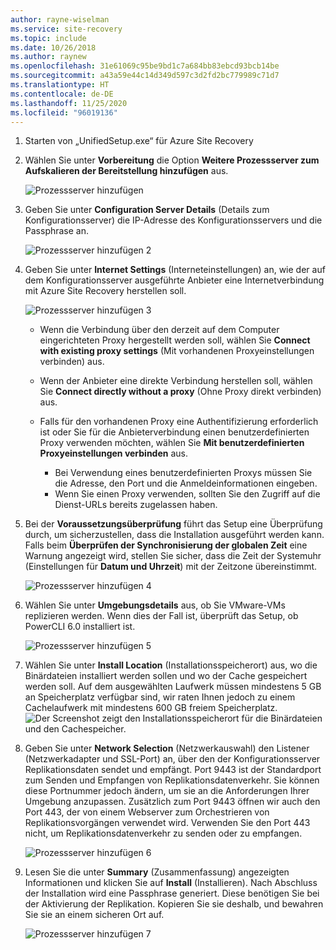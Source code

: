 ```yaml
---
author: rayne-wiselman
ms.service: site-recovery
ms.topic: include
ms.date: 10/26/2018
ms.author: raynew
ms.openlocfilehash: 31e61069c95be9bd1c7a684bb83ebcd93bcb14be
ms.sourcegitcommit: a43a59e44c14d349d597c3d2fd2bc779989c71d7
ms.translationtype: HT
ms.contentlocale: de-DE
ms.lasthandoff: 11/25/2020
ms.locfileid: "96019136"
---
```

1. Starten von „UnifiedSetup.exe“ für Azure Site Recovery
2. Wählen Sie unter **Vorbereitung** die Option **Weitere Prozessserver zum Aufskalieren der Bereitstellung hinzufügen** aus.

   ![Prozessserver hinzufügen](./media/site-recovery-add-process-server/ps-page-1.png)

3. Geben Sie unter **Configuration Server Details** (Details zum Konfigurationsserver) die IP-Adresse des Konfigurationsservers und die Passphrase an.

   ![Prozessserver hinzufügen 2](./media/site-recovery-add-process-server/ps-page-2.png)
4. Geben Sie unter **Internet Settings** (Interneteinstellungen) an, wie der auf dem Konfigurationsserver ausgeführte Anbieter eine Internetverbindung mit Azure Site Recovery herstellen soll.

   ![Prozessserver hinzufügen 3](./media/site-recovery-add-process-server/ps-page-3.png)

   * Wenn die Verbindung über den derzeit auf dem Computer eingerichteten Proxy hergestellt werden soll, wählen Sie **Connect with existing proxy settings** (Mit vorhandenen Proxyeinstellungen verbinden) aus.
   * Wenn der Anbieter eine direkte Verbindung herstellen soll, wählen Sie **Connect directly without a proxy** (Ohne Proxy direkt verbinden) aus.
   * Falls für den vorhandenen Proxy eine Authentifizierung erforderlich ist oder Sie für die Anbieterverbindung einen benutzerdefinierten Proxy verwenden möchten, wählen Sie **Mit benutzerdefinierten Proxyeinstellungen verbinden** aus.

     * Bei Verwendung eines benutzerdefinierten Proxys müssen Sie die Adresse, den Port und die Anmeldeinformationen eingeben.
     * Wenn Sie einen Proxy verwenden, sollten Sie den Zugriff auf die Dienst-URLs bereits zugelassen haben.

5. Bei der **Voraussetzungsüberprüfung** führt das Setup eine Überprüfung durch, um sicherzustellen, dass die Installation ausgeführt werden kann. Falls beim **Überprüfen der Synchronisierung der globalen Zeit** eine Warnung angezeigt wird, stellen Sie sicher, dass die Zeit der Systemuhr (Einstellungen für **Datum und Uhrzeit**) mit der Zeitzone übereinstimmt.

     ![Prozessserver hinzufügen 4](./media/site-recovery-add-process-server/ps-page-4.png)

6. Wählen Sie unter **Umgebungsdetails** aus, ob Sie VMware-VMs replizieren werden. Wenn dies der Fall ist, überprüft das Setup, ob PowerCLI 6.0 installiert ist.

     ![Prozessserver hinzufügen 5](./media/site-recovery-add-process-server/ps-page-5.png)

7. Wählen Sie unter **Install Location** (Installationsspeicherort) aus, wo die Binärdateien installiert werden sollen und wo der Cache gespeichert werden soll. Auf dem ausgewählten Laufwerk müssen mindestens 5 GB an Speicherplatz verfügbar sind, wir raten Ihnen jedoch zu einem Cachelaufwerk mit mindestens 600 GB freiem Speicherplatz.
     ![Der Screenshot zeigt den Installationsspeicherort für die Binärdateien und den Cachespeicher.](./media/site-recovery-add-process-server/ps-page-6.png)

8. Geben Sie unter **Network Selection** (Netzwerkauswahl) den Listener (Netzwerkadapter und SSL-Port) an, über den der Konfigurationsserver Replikationsdaten sendet und empfängt. Port 9443 ist der Standardport zum Senden und Empfangen von Replikationsdatenverkehr. Sie können diese Portnummer jedoch ändern, um sie an die Anforderungen Ihrer Umgebung anzupassen. Zusätzlich zum Port 9443 öffnen wir auch den Port 443, der von einem Webserver zum Orchestrieren von Replikationsvorgängen verwendet wird. Verwenden Sie den Port 443 nicht, um Replikationsdatenverkehr zu senden oder zu empfangen.

     ![Prozessserver hinzufügen 6](./media/site-recovery-add-process-server/ps-page-7.png)
9. Lesen Sie die unter **Summary** (Zusammenfassung) angezeigten Informationen und klicken Sie auf **Install** (Installieren). Nach Abschluss der Installation wird eine Passphrase generiert. Diese benötigen Sie bei der Aktivierung der Replikation. Kopieren Sie sie deshalb, und bewahren Sie sie an einem sicheren Ort auf.

     ![Prozessserver hinzufügen 7](./media/site-recovery-add-process-server/ps-page-8.png)
